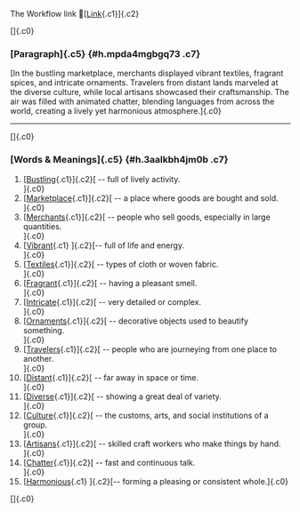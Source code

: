 The Workflow link
👏[[Link](https://www.google.com/url?q=http://www.google.com&sa=D&source=editors&ust=1759099072482439&usg=AOvVaw1e2AOBPvMApKz3Hx02xjkE){.c1}]{.c2}

[]{.c0}

### [Paragraph]{.c5} {#h.mpda4mgbgq73 .c7}

[In the bustling marketplace, merchants displayed vibrant textiles,
fragrant spices, and intricate ornaments. Travelers from distant lands
marveled at the diverse culture, while local artisans showcased their
craftsmanship. The air was filled with animated chatter, blending
languages from across the world, creating a lively yet harmonious
atmosphere.]{.c0}

------------------------------------------------------------------------

[]{.c0}

### [Words & Meanings]{.c5} {#h.3aalkbh4jm0b .c7}

1.  [[Bustling](https://www.google.com/url?q=http://www.google.com&sa=D&source=editors&ust=1759099072483182&usg=AOvVaw3v88AYz8a97vfVa-1p3kge){.c1}]{.c2}[ --
    full of lively activity.\
    ]{.c0}
2.  [[Marketplace](https://www.google.com/url?q=http://www.google.com&sa=D&source=editors&ust=1759099072483330&usg=AOvVaw3LyXiMQyaW9Q71SdeBjDzd){.c1}]{.c2}[ --
    a place where goods are bought and sold.\
    ]{.c0}
3.  [[Merchants](https://www.google.com/url?q=http://www.google.com&sa=D&source=editors&ust=1759099072483472&usg=AOvVaw3cDv9q_xBBv4pDeN8UhR90){.c1}]{.c2}[ --
    people who sell goods, especially in large quantities.\
    ]{.c0}
4.  [[Vibrant](https://www.google.com/url?q=http://www.google.com&sa=D&source=editors&ust=1759099072483627&usg=AOvVaw1kNWxFioF68E9ZI3Pm482T){.c1}
    ]{.c2}[-- full of life and energy.\
    ]{.c0}
5.  [[Textiles](https://www.google.com/url?q=http://www.google.com&sa=D&source=editors&ust=1759099072483752&usg=AOvVaw3_hGLkjWHz7O2GnZSzvrAu){.c1}]{.c2}[ --
    types of cloth or woven fabric.\
    ]{.c0}
6.  [[Fragrant](https://www.google.com/url?q=http://www.google.com&sa=D&source=editors&ust=1759099072483914&usg=AOvVaw1wAnkAruLsbzok_-qbIQGn){.c1}]{.c2}[ --
    having a pleasant smell.\
    ]{.c0}
7.  [[Intricate](https://www.google.com/url?q=http://www.google.com&sa=D&source=editors&ust=1759099072484136&usg=AOvVaw1T3h4wBwoDfQtUDbUyBG2S){.c1}]{.c2}[ --
    very detailed or complex.\
    ]{.c0}
8.  [[Ornaments](https://www.google.com/url?q=http://www.google.com&sa=D&source=editors&ust=1759099072484409&usg=AOvVaw21MVT9Fut1k0fGh6UGZTh5){.c1}]{.c2}[ --
    decorative objects used to beautify something.\
    ]{.c0}
9.  [[Travelers](https://www.google.com/url?q=http://www.google.com&sa=D&source=editors&ust=1759099072484781&usg=AOvVaw0tHMdTJA4oMsGoDzikwHaD){.c1}]{.c2}[ --
    people who are journeying from one place to another.\
    ]{.c0}
10. [[Distant](https://www.google.com/url?q=http://www.google.com&sa=D&source=editors&ust=1759099072485178&usg=AOvVaw0P5MzdB5yL_AWP4RDlBhfL){.c1}]{.c2}[ --
    far away in space or time.\
    ]{.c0}
11. [[Diverse](https://www.google.com/url?q=http://www.google.com&sa=D&source=editors&ust=1759099072485497&usg=AOvVaw0w3YQ_oA-BcjrSiAP3yFO4){.c1}]{.c2}[ --
    showing a great deal of variety.\
    ]{.c0}
12. [[Culture](https://www.google.com/url?q=http://www.google.com&sa=D&source=editors&ust=1759099072485762&usg=AOvVaw3JHxkgQD79rPg1d-YSyHkg){.c1}]{.c2}[ --
    the customs, arts, and social institutions of a group.\
    ]{.c0}
13. [[Artisans](https://www.google.com/url?q=http://www.google.com&sa=D&source=editors&ust=1759099072485951&usg=AOvVaw0mqVjc3G6rMJowmJR7erkF){.c1}]{.c2}[ --
    skilled craft workers who make things by hand.\
    ]{.c0}
14. [[Chatter](https://www.google.com/url?q=http://www.google.com&sa=D&source=editors&ust=1759099072486108&usg=AOvVaw3bG6WlcXanHdxdzHXpjFaS){.c1}]{.c2}[ --
    fast and continuous talk.\
    ]{.c0}
15. [[Harmonious](https://www.google.com/url?q=http://www.google.com&sa=D&source=editors&ust=1759099072486237&usg=AOvVaw0aspdnVnjHPMjsAD5BqsxK){.c1}
    ]{.c2}[-- forming a pleasing or consistent whole.]{.c0}

[]{.c0}
